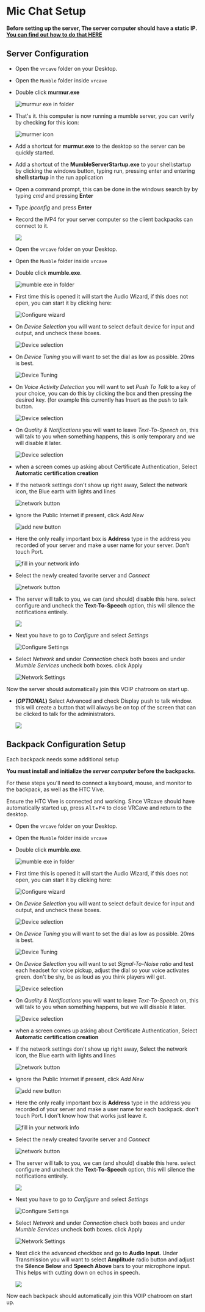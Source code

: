 # Mic Chat Setup
**Before setting up the server, The server computer should have a static IP. [You can find out how to do that HERE](static_ip.md)**
## Server Configuration


- Open the `vrcave` folder on your Desktop.

- Open the `Mumble` folder inside `vrcave`

- Double click **murmur.exe**

	![murmur exe in folder](media/voip/murmerserver.png)
	
- That's it. this computer is now running a mumble server, you can verify by checking for this icon:

	![murmer icon](media/voip/trayicon1.png)
 
- Add a shortcut for **murmur.exe** to the desktop so the server can be quickly started.

- Add a shortcut of the **MumbleServerStartup.exe** to your shell:startup by clicking the windows button, typing run, pressing enter and entering **shell:startup** in the run application

- Open a command prompt, this can be done in the windows search by by typing *cmd* and pressing **Enter** 

- Type *ipconfig* and press **Enter** 

- Record the IVP4 for your server computer so the client backpacks can connect to it. 

    ![](media/voip/ipconfig.png)

- Open the `vrcave` folder on your Desktop.

- Open the `Mumble` folder inside `vrcave`

- Double click **mumble.exe**. 

	![mumble exe in folder](media/voip/mumbleex.png)
	
- First time this is opened it will start the Audio Wizard, if this does not open, you can start it by clicking here:

	![Configure wizard](media/voip/configurewizard.png)
	
- On *Device Selection* you will want to select default device for input and output, and uncheck these boxes.

	![Device selection](media/voip/audiowizard2.png)
	
- On *Device Tuning* you will want to set the dial as low as possible. 20ms is best.

	![Device Tuning](media/voip/audiowizard3.png)
	
-  On *Voice Activity Detection* you will want to set *Push To Talk* to a key of your choice, you can do this by clicking the box and then pressing the desired key. (for example this currently has Insert as the push to talk button.

	![Device selection](media/voip/audiowizard4.png)
	
- On *Quality & Notifications* you will want to leave *Text-To-Speech* on, this will talk to you when something happens, this is only temporary and we will disable it later. 

	![Device selection](media/voip/audiowizard7.png)	
	
- when a screen comes up asking about Certificate Authentication, Select **Automatic certification creation**
	
- If the network settings don't show up right away, Select the network icon, the Blue earth with lights and lines

	![network button](media/voip/serverjoin1.png)
	
- Ignore the Public Internet if present, click *Add New*

	![add new button](media/voip/serverjoin2.png)

- Here the only really important box is **Address** type in the address you recorded of your server and make a user name for your server. Don't touch Port.

	![fill in your network info](media/voip/serverjoin3.png)
	
- Select the newly created favorite server and *Connect*

	![network button](media/voip/serverjoin4.png)
	
- The server will talk to you, we can (and should) disable this here. select configure and uncheck the **Text-To-Speech** option, this will silence the notifications entirely.

	![](media/voip/ttsunchecked.png)
	
- Next you have to go to *Configure* and select *Settings*

	![Configure Settings](media/voip/configuresettings.png)

- Select *Network* and under *Connection* check both boxes and under *Mumble Services* uncheck both boxes. click Apply

	![Network Settings](media/voip/mumbleconfig.png)
	

Now the server should automatically join this VOIP chatroom on start up. 
	
- **(_OPTIONAL_)** Select Advanced and check Display push to talk window. this will create a button that will always be on top of the screen that can be clicked to talk for the administrators. 

    ![](media/voip/pushtotalkbtn.png)

## Backpack Configuration Setup

Each backpack needs some additional setup

**You must install and initialize the _server computer_ before the backpacks.**

For these steps you'll need to connect a keyboard, mouse, and monitor to the backpack, as well as the HTC Vive. 

Ensure the HTC Vive is connected and working. Since VRcave should have automatically started up, press <kbd>Alt</kbd>+<kbd>F4</kbd> to close VRCave and return to the desktop.

- Open the `vrcave` folder on your Desktop.

- Open the `Mumble` folder inside `vrcave`

- Double click **mumble.exe**. 

	![mumble exe in folder](media/voip/mumbleex.png)
	
- First time this is opened it will start the Audio Wizard, if this does not open, you can start it by clicking here:

	![Configure wizard](media/voip/configurewizard.png)
	
- On *Device Selection* you will want to select default device for input and output, and uncheck these boxes.

	![Device selection](media/voip/audiowizard2.png)
	
- On *Device Tuning* you will want to set the dial as low as possible. 20ms is best.

	![Device Tuning](media/voip/audiowizard3.png)
	
	
- On *Device Selection* you will want to set *Signal-To-Noise ratio* and test each headset for voice pickup, adjust the dial so your voice activates green. don't be shy, be as loud as you think players will get. 

	![Device selection](media/voip/audiowizard5.png)	
	
- On *Quality & Notifications* you will want to leave *Text-To-Speech* on, this will talk to you when something happens, but we will disable it later. 

	![Device selection](media/voip/audiowizard7.png)	
	
- when a screen comes up asking about Certificate Authentication, Select **Automatic certification creation**
	
- If the network settings don't show up right away, Select the network icon, the Blue earth with lights and lines

	![network button](media/voip/serverjoin1.png)
	
- Ignore the Public Internet if present, click *Add New*

	![add new button](media/voip/serverjoin2.png)

- Here the only really important box is **Address** type in the address you recorded of your server and make a user name for each backpack. don't touch Port. I don't know how that works just leave it.

	![fill in your network info](media/voip/serverjoin3.png)
	
- Select the newly created favorite server and *Connect*

	![network button](media/voip/serverjoin4.png)
	
- The server will talk to you, we can (and should) disable this here. select configure and uncheck the **Text-To-Speech** option, this will silence the notifications entirely.

	![](media/voip/ttsunchecked.png)
	
- Next you have to go to *Configure* and select *Settings*

	![Configure Settings](media/voip/configuresettings.png)

- Select *Network* and under *Connection* check both boxes and under *Mumble Services* uncheck both boxes. click Apply

	![Network Settings](media/voip/mumbleconfig.png)
	
- Next click the advanced checkbox and go to **Audio Input.**  Under Transmission you will want to select **Amplitude** radio button and adjust the **Silence Below** and **Speech Above** bars to your microphone input. This helps with cutting down on echos in speech.

	![](media/voip/Amplitude.png)
	
Now each backpack should automatically join this VOIP chatroom on start up. 
	

	

	
	
	
	
	
	